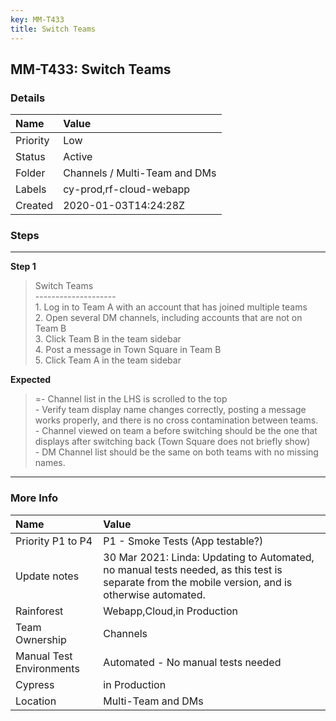 ```yaml
---
key: MM-T433
title: Switch Teams
---
```


## MM-T433: Switch Teams

### Details

| Name     | Value                         |
| :------- | :---------------------------- |
| Priority | Low                           |
| Status   | Active                        |
| Folder   | Channels / Multi-Team and DMs |
| Labels   | cy-prod,rf-cloud-webapp       |
| Created  | 2020-01-03T14:24:28Z          |

### Steps

<hr/>

**Step 1**

> <article>Switch Teams<br />--------------------<br />1. Log in to Team A with an account that has joined multiple teams<br />2. Open several DM channels, including accounts that are not on Team B<br />3. Click Team B in the team sidebar<br />4. Post a message in Town Square in Team B<br />5. Click Team A in the team sidebar</article>

**Expected**

> <article>=- Channel list in the LHS is scrolled to the top<br />- Verify team display name changes correctly, posting a message works properly, and there is no cross contamination between teams.<br />- Channel viewed on team a before switching should be the one that displays after switching back (Town Square does not briefly show)<br />- DM Channel list should be the same on both teams with no missing names.</article>

<hr/>

### More Info

| Name                     | Value                                                                                                                                            |
| :----------------------- | :----------------------------------------------------------------------------------------------------------------------------------------------- |
| Priority P1 to P4        | P1 - Smoke Tests (App testable?)                                                                                                                 |
| Update notes             | 30 Mar 2021: Linda: Updating to Automated, no manual tests needed, as this test is separate from the mobile version, and is otherwise automated. |
| Rainforest               | Webapp,Cloud,in Production                                                                                                                       |
| Team Ownership           | Channels                                                                                                                                         |
| Manual Test Environments | Automated - No manual tests needed                                                                                                               |
| Cypress                  | in Production                                                                                                                                    |
| Location                 | Multi-Team and DMs                                                                                                                               |
